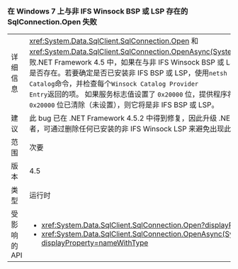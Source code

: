 ### <a name="sqlconnectionopen-fails-on-windows-7-with-non-ifs-winsock-bsp-or-lsp-present"></a>在 Windows 7 上与非 IFS Winsock BSP 或 LSP 存在的 SqlConnection.Open 失败

|   |   |
|---|---|
|详细信息|<xref:System.Data.SqlClient.SqlConnection.Open> 和<xref:System.Data.SqlClient.SqlConnection.OpenAsync(System.Threading.CancellationToken)>失败.NET Framework 4.5 中，如果在与非 IFS Winsock BSP 或 LSP Windows 7 计算机上运行计算机上是否存在。若要确定是否已安装非 IFS BSP 或 LSP，使用<code>netsh WinSock Show Catalog</code>命令，并检查每个<code>Winsock Catalog Provider Entry</code>返回的项。 如果服务标志值设置了 <code>0x20000</code> 位，提供程序将使用 IFS 句柄，并将正确运行。 如果 <code>0x20000</code> 位已清除（未设置），则它将是非 IFS BSP 或 LSP。|
|建议|此 bug 已在 .NET Framework 4.5.2 中得到修复，因此升级 .NET Framework 可避免出现此问题。 或者，可通过删除任何已安装的非 IFS Winsock LSP 来避免出现此问题。|
|范围|次要|
|版本|4.5|
|类型|运行时|
|受影响的 API|<ul><li><xref:System.Data.SqlClient.SqlConnection.Open?displayProperty=nameWithType></li><li><xref:System.Data.SqlClient.SqlConnection.OpenAsync(System.Threading.CancellationToken)?displayProperty=nameWithType></li></ul>|

